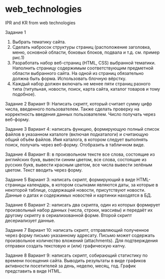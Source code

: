 # web_technologies
IPR and KR from web technologies

Задание 1
1. Выбрать тематику сайта. 
2. Сделать набросок структуры страниц (расположение заголовка, меню, 
основной области, боковых блоков, подвала и т.д. см. пример рис.1) 
3. Разработать набор веб-страниц (HTML, CSS) выбранной тематики. 
Наполнить страницу содержимым соответствующим предметной области 
выбранного сайта. На одной из страниц обязательно должна быть форма. 
Использовать блочную вёрстку. 
4. Каждый набор должен включать не менее пяти страниц разного типа 
(титульная, новости, поиск, карта сайта, каталог товаров и тому подобное).

Задание 2
Вариант 9: Написать скрипт, который считает сумму цифр числа, введенного 
пользователем. Также сделать проверку на корректность введения данных 
пользователем. Число получать через веб-форму.

Задание 3
Вариант 4: написать функцию, формирующую полный список файлов в 
указанном каталоге (включая подкаталоги) и считающую общий объём файлов. 
Имя каталога, в котором следует выполнять поиск, получать через веб-форму. 
Отобразить в табличном виде. 

Задание 4
Вариант 8: в произвольном тексте все слова, состоящие из английских букв, 
вывести синим цветом, все слова, состоящие из русских букв, вывести красным 
цветом, все числа вывести зелёным цветом. Текст вводить через форму. 

Задание 5
Вариант 3: написать скрипт, формирующий в виде HTML-страницы календарь, в 
котором ссылками являются даты, за которые в некоторой таблице, содержащей 
новости, присутствуют новости. Данные о датах и содержимых новостей и 
картинки находятся в БД. 

Задание 6
Вариант 2: написать два скрипта, один из которых формирует произвольный 
набор данных (числа, строки, массивы) и передаёт их другому скрипту в 
сериализованной форме. Второй скрипт десериализует данные. 

Задание 7
Вариант 10: написать скрипт, отправляющий полученное через форму письмо 
указанному адресату. Письмо может содержать произвольное количество 
вложений (attachments). Для подтверждения отправки создать текстовую и (или) 
графическую капчу. 

Задание 8
Вариант 9: написать скрипт, собирающий статистику по времени посещения 
сайта. Выводить результаты в виде графиков активности посетителей за день, 
неделю, месяц, год. График представить в виде HTML.
